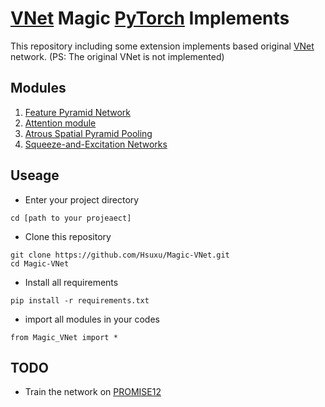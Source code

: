 # [VNet](https://arxiv.org/abs/1606.04797) Magic [PyTorch](https://pytorch.org/) Implements

This repository including some extension implements based original [VNet](https://arxiv.org/abs/1606.04797) network. (PS: The original VNet is not implemented)

## Modules
   
1. [Feature Pyramid Network](https://arxiv.org/abs/1612.03144)
2. [Attention module](https://arxiv.org/abs/1804.03999)
3. [Atrous Spatial Pyramid Pooling](https://arxiv.org/abs/1706.05587)
4. [Squeeze-and-Excitation Networks](https://arxiv.org/abs/1709.01507)

## Useage
- Enter your project directory
```
cd [path to your projeaect]
```
- Clone this repository
```
git clone https://github.com/Hsuxu/Magic-VNet.git
cd Magic-VNet
```
- Install all requirements
```
pip install -r requirements.txt
```
- import all modules in your codes
```
from Magic_VNet import *
```

## TODO
- Train the network on [PROMISE12](https://promise12.grand-challenge.org) 
